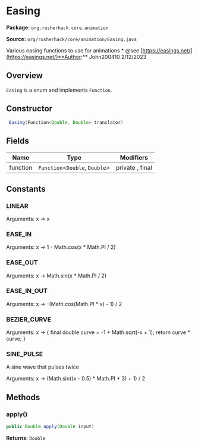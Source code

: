 # Easing

**Package:** `org.rusherhack.core.animation`

**Source:** `org/rusherhack/core/animation/Easing.java`

Various easing functions to use for animations
* 
@see [https://easings.net/](https://easings.net/)**Author:** John200410 2/12/2023



## Overview

`Easing` is a enum and implements `Function`.

## Constructor

```java
 Easing(Function<Double, Double> translator)
```

## Fields

| Name | Type | Modifiers |
|------|------|----------|
| function | `Function`<`Double`, `Double`> | private , final |


## Constants

### LINEAR

Arguments: x -> x

### EASE_IN

Arguments: x -> 1 - Math.cos(x * Math.PI / 2)

### EASE_OUT

Arguments: x -> Math.sin(x * Math.PI / 2)

### EASE_IN_OUT

Arguments: x -> -(Math.cos(Math.PI * x) - 1) / 2

### BEZIER_CURVE

Arguments: x -> {
    final double curve = -1 + Math.sqrt(-x + 1);
    return curve * curve;
}

### SINE_PULSE

A sine wave that pulses twice

Arguments: x -> (Math.sin((x - 0.5) * Math.PI * 3) + 1) / 2

## Methods

### apply()

```java
public Double apply(Double input)
```

**Returns:** `Double`

